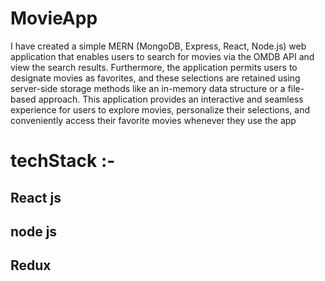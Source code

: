 # MovieApp
I have created a simple MERN (MongoDB, Express, React, Node.js) web application that enables users to search for movies via the OMDB API and view the search results. Furthermore, the application permits users to designate movies as favorites, and these selections are retained using server-side storage methods like an in-memory data structure or a file-based approach. This application provides an interactive and seamless experience for users to explore movies, personalize their selections, and conveniently access their favorite movies whenever they use the app



# techStack :-
## React js
## node js
## Redux
